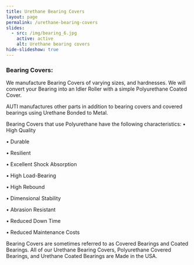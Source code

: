 ```yaml
---
title: Urethane Bearing Covers
layout: page
permalink: /urethane-bearing-covers
slides: 
  - src: /img/bearing_6.jpg
    active: active
    alt: Urethane bearing covers
hide-slideshow: true
---
```


### Bearing Covers:

We manufacture Bearing Covers of varying sizes, and hardnesses. We will convert your Bearing into an Idler Roller with a simple Polyurethane Coated Cover.

AUTI manufactures other parts in addition to bearing covers and covered bearings using Urethane Bonded to Metal.

Bearing Covers that use Polyurethane have the following characteristics:
• High Quality

• Durable

• Resilient

• Excellent Shock Absorption

• High Load-Bearing

• High Rebound

• Dimensional Stability

• Abrasion Resistant

• Reduced Down Time

• Reduced Maintenance Costs


Bearing Covers are sometimes referred to as Covered Bearings and Coated Bearings. All of our Urethane Bearing Covers, Polyurethane Covered Bearings, and Urethane Coated Bearings are Made in the USA.